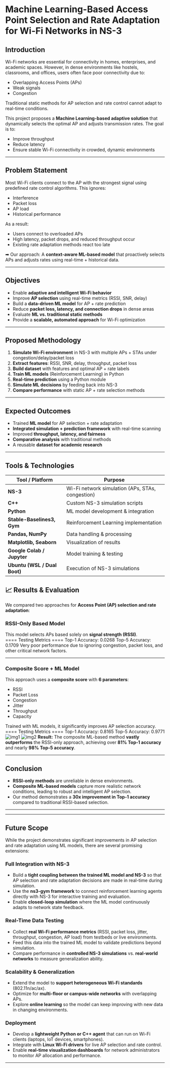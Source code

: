 
# Machine Learning-Based Access Point Selection and Rate Adaptation for Wi-Fi Networks in NS-3  

## Introduction  
Wi-Fi networks are essential for connectivity in homes, enterprises, and academic spaces. However, in dense environments like hostels, classrooms, and offices, users often face poor connectivity due to:  
- Overlapping Access Points (APs)  
- Weak signals  
- Congestion  

Traditional static methods for AP selection and rate control cannot adapt to real-time conditions.  

This project proposes a **Machine Learning-based adaptive solution** that dynamically selects the optimal AP and adjusts transmission rates. The goal is to:  
- Improve throughput  
- Reduce latency  
- Ensure stable Wi-Fi connectivity in crowded, dynamic environments  

---

## Problem Statement  
Most Wi-Fi clients connect to the AP with the strongest signal using predefined rate control algorithms. This ignores:  
- Interference  
- Packet loss  
- AP load  
- Historical performance  

As a result:  
- Users connect to overloaded APs  
- High latency, packet drops, and reduced throughput occur  
- Existing rate adaptation methods react too late  

➡ Our approach: A **context-aware ML-based model** that proactively selects APs and adjusts rates using real-time + historical data.  

---

##  Objectives  
- Enable **adaptive and intelligent Wi-Fi behavior**  
- Improve **AP selection** using real-time metrics (RSSI, SNR, delay)  
- Build a **data-driven ML model** for AP + rate prediction  
- Reduce **packet loss, latency, and connection drops** in dense areas  
- Evaluate **ML vs. traditional static methods**  
- Provide a **scalable, automated approach** for Wi-Fi optimization  

---

##  Proposed Methodology  
1. **Simulate Wi-Fi environment** in NS-3 with multiple APs + STAs under congestion/delay/packet loss  
2. **Extract features**: RSSI, SNR, delay, throughput, packet loss  
3. **Build dataset** with features and optimal AP + rate labels  
4. **Train ML models** (Reinforcement Learning) in Python  
5. **Real-time prediction** using a Python module  
6. **Simulate ML decisions** by feeding back into NS-3  
7. **Compare performance** with static AP + rate selection methods  

---

## Expected Outcomes  
- Trained **ML model** for AP selection + rate adaptation  
- **Integrated simulation + prediction framework** with real-time scanning  
- Improved **throughput, latency, and fairness**  
- **Comparative analysis** with traditional methods  
- A reusable **dataset for academic research**  

---

## Tools & Technologies  

| Tool / Platform       | Purpose |
|------------------------|---------|
| **NS-3**              | Wi-Fi network simulation (APs, STAs, congestion) |
| **C++**               | Custom NS-3 simulation scripts |
| **Python**            | ML model development & integration |
| **Stable-Baselines3, Gym** | Reinforcement Learning implementation |
| **Pandas, NumPy**     | Data handling & processing |
| **Matplotlib, Seaborn** | Visualization of results |
| **Google Colab / Jupyter** | Model training & testing |
| **Ubuntu (WSL / Dual Boot)** | Execution of NS-3 simulations |

## 📈 Results & Evaluation  

We compared two approaches for **Access Point (AP) selection and rate adaptation**:  

### RSSI-Only Based Model  
This model selects APs based solely on **signal strength (RSSI)**.  
==== Testing Metrics ====
Top-1 Accuracy: 0.0268
Top-5 Accuracy: 0.1709
Very poor performance due to ignoring congestion, packet loss, and other critical network factors.  

---

### Composite Score + ML Model  
This approach uses a **composite score** with **6 parameters**:  
- RSSI  
- Packet Loss  
- Congestion  
- Jitter  
- Throughput  
- Capacity  

Trained with ML models, it significantly improves AP selection accuracy.  
==== Testing Metrics ====
Top-1 Accuracy: 0.8165
Top-5 Accuracy: 0.9771
![img1](https://github.com/SakshiBiyani02/ML_based_Wifi_Access_Point_Selection/blob/main/Screenshot%202025-09-13%20115227.png?raw=true)
![img2](https://github.com/SakshiBiyani02/ML_based_Wifi_Access_Point_Selection/blob/main/Screenshot%202025-09-13%20115244.png?raw=true)
**Result:** The composite ML-based method **vastly outperforms** the RSSI-only approach, achieving over **81% Top-1 accuracy** and nearly **98% Top-5 accuracy**.  

---

##  Conclusion  
- **RSSI-only methods** are unreliable in dense environments.  
- **Composite ML-based models** capture more realistic network conditions, leading to robust and intelligent AP selection.  
- Our method demonstrates a **30x improvement in Top-1 accuracy** compared to traditional RSSI-based selection.  

---

---

## Future Scope  

While the project demonstrates significant improvements in AP selection and rate adaptation using ML models, there are several promising extensions:  

###  Full Integration with NS-3  
- Build a **tight coupling between the trained ML model and NS-3** so that AP selection and rate adaptation decisions are made in real-time during simulation.  
- Use the **ns3-gym framework** to connect reinforcement learning agents directly with NS-3 for interactive training and evaluation.  
- Enable **closed-loop simulation** where the ML model continuously adapts to network state feedback.  

###  Real-Time Data Testing  
- Collect **real Wi-Fi performance metrics** (RSSI, packet loss, jitter, throughput, congestion, AP load) from testbeds or live environments.  
- Feed this data into the trained ML model to validate predictions beyond simulation.  
- Compare performance in **controlled NS-3 simulations** vs. **real-world networks** to measure generalization ability.  

###  Scalability & Generalization  
- Extend the model to **support heterogeneous Wi-Fi standards** (802.11n/ac/ax).  
- Optimize for **multi-floor or campus-wide networks** with overlapping APs.  
- Explore **online learning** so the model can keep improving with new data in changing environments.  

###  Deployment  
- Develop a **lightweight Python or C++ agent** that can run on Wi-Fi clients (laptops, IoT devices, smartphones).  
- Integrate with **Linux Wi-Fi drivers** for live AP selection and rate control.  
- Enable **real-time visualization dashboards** for network administrators to monitor AP allocation and performance.  

---



